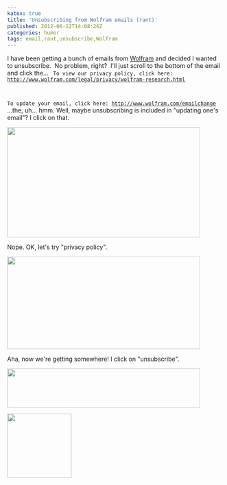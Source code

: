 ```yaml
---
katex: true
title: 'Unsubscribing from Wolfram emails (rant)'
published: 2012-06-12T14:08:26Z
categories: humor
tags: email,rant,unsubscribe,Wolfram
---
```


I have been getting a bunch of emails from <a href="http://www.wolfram.com/">Wolfram</a> and decided I wanted to unsubscribe.  No problem, right?  I'll just scroll to the bottom of the email and click the...
<code>
To view our privacy policy, click here:
http://www.wolfram.com/legal/privacy/wolfram-research.html

To update your email, click here:
http://www.wolfram.com/emailchange
</code>
...the, uh... hmm.  Well, maybe unsubscribing is included in "updating one's email"?  I click on that.

<a href="http://byorgey.files.wordpress.com/2012/06/emailchange.jpg"><img src="http://byorgey.files.wordpress.com/2012/06/emailchange.jpg" alt="" title="emailchange" width="450" height="257" class="aligncenter size-full wp-image-781" /></a>

Nope.  OK, let's try "privacy policy".

<a href="http://byorgey.files.wordpress.com/2012/06/privacypolicy.jpg"><img src="http://byorgey.files.wordpress.com/2012/06/privacypolicy.jpg" alt="" title="privacypolicy" width="450" height="216" class="aligncenter size-full wp-image-782" /></a>

Aha, now we're getting somewhere!  I click on "unsubscribe".

<a href="http://byorgey.files.wordpress.com/2012/06/couldntcomplete.jpg"><img src="http://byorgey.files.wordpress.com/2012/06/couldntcomplete.jpg" alt="" title="couldntcomplete" width="450" height="91" class="aligncenter size-full wp-image-784" /></a>

<a href="http://byorgey.files.wordpress.com/2012/06/ffuu.jpg"><img src="http://byorgey.files.wordpress.com/2012/06/ffuu.jpg" alt="" title="ffuu" width="150" class="aligncenter wp-image-785" /></a>

